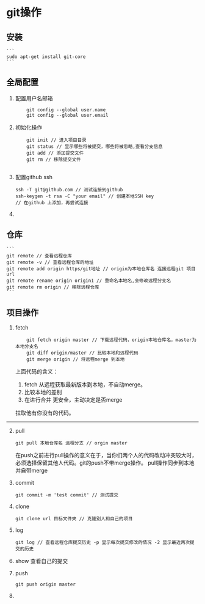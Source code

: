 # git操作

## 安装
    ```
    sudo apt-get install git-core
    ```
## 全局配置
1. 配置用户名邮箱
    ```
        git config --global user.name 
        git config --global user.email
    ```
2. 初始化操作
    ```
        git init // 进入项目目录
        git status // 显示哪些将被提交，哪些将被忽略,查看分支信息
        git add // 添加提交文件
        git rm // 移除提交文件
        
    ```
3. 配置github ssh
    ```
    ssh -T git@github.com // 测试连接到github
    ssh-keygen -t rsa -C "your email" // 创建本地SSH key
    // 在github 上添加，再尝试连接
    ```
4. 

## 仓库
    ```
    git remote // 查看远程仓库
    git remote -v // 查看远程仓库的地址
    git remote add origin https/git地址 // origin为本地仓库名 连接远程git 项目 url
    git remote rename origin origin1 // 重命名本地名,会修改远程分支名
    git remote rm origin // 移除远程仓库
    ```


## 项目操作
1. fetch
    ```  fetch
        git fetch origin master // 下载远程代码，origin本地仓库名，master为本地分支名
        git diff origin/master // 比较本地和远程代码
        git merge origin // 将远程merge 到本地
    ```
    上面代码的含义：
    1. fetch 从远程获取最新版本到本地，不自动merge。
    2. 比较本地的差别
    3. 在进行合并
    更安全，主动决定是否merge
    
    拉取他有你没有的代码。
    
***

2. pull
    ```
    git pull 本地仓库名 远程分支 // orgin master
    ```
    在push之前进行pull操作的意义在于，当你们两个人的代码改动冲突较大时，必须选择保留其他人代码。git的push不带merge操作。
    pull操作同步到本地并自带merge
3. commit
    ```
    git commit -m 'test commit' // 测试提交
    ```

4. clone
    ```
    git clone url 目标文件夹 // 克隆别人和自己的项目 
    ```
5. log
    ```
    git log // 查看远程仓库提交历史 -p 显示每次提交修改的情况 -2 显示最近两次提交的历史
    
    ```
6. show 
    查看自己的提交

7. push
    ```
    git push origin master
    ```
8.  


 
    


